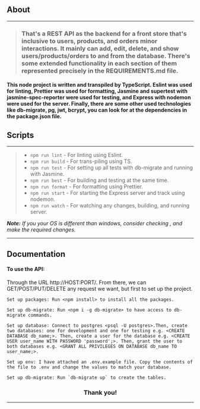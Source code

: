 ## About

---

> ### That's a REST API as the backend for a front store that's inclusive to users, products, and orders minor interactions. It mainly can add, edit, delete, and show users/products/orders to and from the database. There's some extended functionality in each section of them represented precisely in the REQUIREMENTS.md file.

#### This node project is written and transpiled by TypeScript. Eslint was used for linting, Prettier was used for formatting, Jasmine and supertest with jasmine-spec-reporter were used for testing, and Express with nodemon were used for the server. Finally, there are some other used technologies like db-migrate, pg, jwt, bcrypt, you can look for at the dependencies in the package.json file.

## Scripts

---

> -   `npm run lint` - For linting using Eslint.
> -   `npm run build` - For trans-piling using TS.
> -   `npm run test` - For setting up all tests with db-migrate and running with Jasmine.
> -   `npm run best` - For building and testing at the same time.
> -   `npm run format` - For formatting using Prettier.
> -   `npm run start` - For starting the Express server and track using nodemon.
> -   `npm run watch` - For watching any changes, building, and running server.

_**Note:** If you your OS is different than windows, consider checking <SET ENV=test>, and make the required changes._

---

## Documentation

#### To use the API:

Through the URL http://HOST:PORT/. From there, we can GET/POST/PUT/DELETE any request we want, but first to set up the project.

    Set up packages: Run <npm install> to install all the packages.

    Set up db-migrate: Run <npm i -g db-migrate> to have access to db-migrate commands.

    Set up database: Connect to postgres <psql -U postgres>.Then, create two databases: one for development and one for testing e.g. <CREATE DATABASE db_name;>. Then, create a user for the database e.g. <CREATE USER user_name WITH PASSWORD 'password';>. Then, grant the user to both databases e.g. <GRANT ALL PRIVILEGES ON DATABASE db_name TO user_name;>.

    Set up env: I have attached an .env.example file. Copy the contents of the file to .env and change the values to match your database.

    Set up db-migrate: Run `db-migrate up` to create the tables.

<h3 align="center">
  Thank you!
</h3>

---
